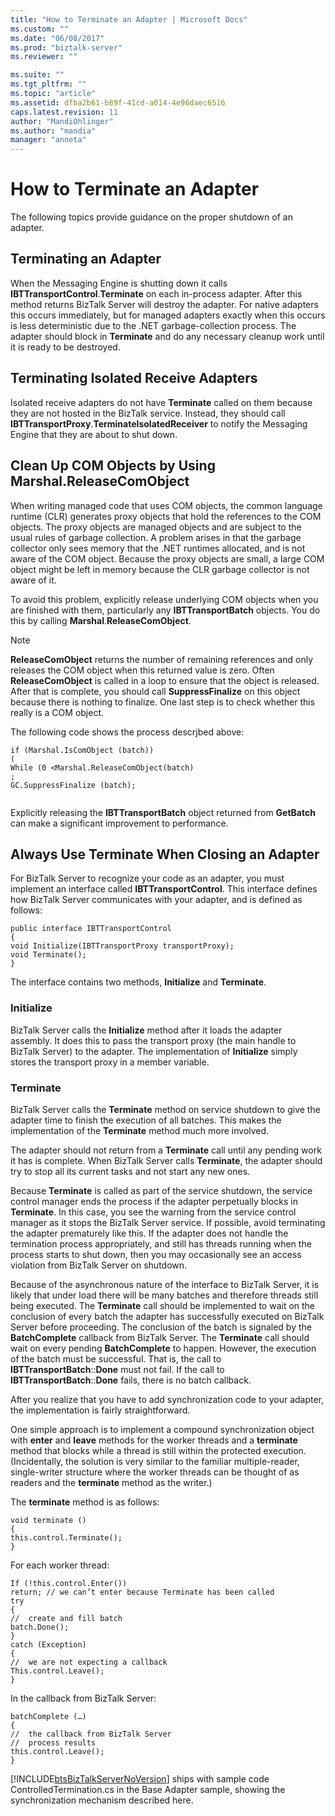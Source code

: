 ```yaml
---
title: "How to Terminate an Adapter | Microsoft Docs"
ms.custom: ""
ms.date: "06/08/2017"
ms.prod: "biztalk-server"
ms.reviewer: ""

ms.suite: ""
ms.tgt_pltfrm: ""
ms.topic: "article"
ms.assetid: dfba2b61-b89f-41cd-a014-4e96daec6516
caps.latest.revision: 11
author: "MandiOhlinger"
ms.author: "mandia"
manager: "anneta"
---
```

# How to Terminate an Adapter
The following topics provide guidance on the proper shutdown of an adapter.  
  
## Terminating an Adapter  
 When the Messaging Engine is shutting down it calls **IBTTransportControl**.**Terminate** on each in-process adapter. After this method returns BizTalk Server will destroy the adapter. For native adapters this occurs immediately, but for managed adapters exactly when this occurs is less deterministic due to the .NET garbage-collection process. The adapter should block in **Terminate** and do any necessary cleanup work until it is ready to be destroyed.  
  
## Terminating Isolated Receive Adapters  
 Isolated receive adapters do not have **Terminate** called on them because they are not hosted in the BizTalk service. Instead, they should call **IBTTransportProxy**.**TerminateIsolatedReceiver** to notify the Messaging Engine that they are about to shut down.  
  
## Clean Up COM Objects by Using Marshal.ReleaseComObject  
 When writing managed code that uses COM objects, the common language runtime (CLR) generates proxy objects that hold the references to the COM objects. The proxy objects are managed objects and are subject to the usual rules of garbage collection. A problem arises in that the garbage collector only sees memory that the .NET runtimes allocated, and is not aware of the COM object. Because the proxy objects are small, a large COM object might be left in memory because the CLR garbage collector is not aware of it.  
  
 To avoid this problem, explicitly release underlying COM objects when you are finished with them, particularly any **IBTTransportBatch** objects. You do this by calling **Marshal**.**ReleaseComObject**.  
  
> [!NOTE]
>  **ReleaseComObject** returns the number of remaining references and only releases the COM object when this returned value is zero. Often **ReleaseComObject** is called in a loop to ensure that the object is released. After that is complete, you should call **SuppressFinalize** on this object because there is nothing to finalize. One last step is to check whether this really is a COM object.  
  
 The following code shows the process descrjbed above:  
  
```  
if (Marshal.IsComObject (batch))  
(  
While (0 <Marshal.ReleaseComObject(batch)  
;  
GC.SuppressFinalize (batch);  
  
```  
  
 Explicitly releasing the **IBTTransportBatch** object returned from **GetBatch** can make a significant improvement to performance.  
  
## Always Use Terminate When Closing an Adapter  
 For BizTalk Server to recognize your code as an adapter, you must implement an interface called **IBTTransportControl**. This interface defines how BizTalk Server communicates with your adapter, and is defined as follows:  
  
```  
public interface IBTTransportControl   
{  
void Initialize(IBTTransportProxy transportProxy);  
void Terminate();  
}  
```  
  
 The interface contains two methods, **Initialize** and **Terminate**.  
  
### Initialize  
 BizTalk Server calls the **Initialize** method after it loads the adapter assembly. It does this to pass the transport proxy (the main handle to BizTalk Server) to the adapter. The implementation of **Initialize** simply stores the transport proxy in a member variable.  
  
### Terminate  
 BizTalk Server calls the **Terminate** method on service shutdown to give the adapter time to finish the execution of all batches. This makes the implementation of the **Terminate** method much more involved.  
  
 The adapter should not return from a **Terminate** call until any pending work it has is complete. When BizTalk Server calls **Terminate**, the adapter should try to stop all its current tasks and not start any new ones.  
  
 Because **Terminate** is called as part of the service shutdown, the service control manager ends the process if the adapter perpetually blocks in **Terminate**. In this case, you see the warning from the service control manager as it stops the BizTalk Server service. If possible, avoid terminating the adapter prematurely like this. If the adapter does not handle the termination process appropriately, and still has threads running when the process starts to shut down, then you may occasionally see an access violation from BizTalk Server on shutdown.  
  
 Because of the asynchronous nature of the interface to BizTalk Server, it is likely that under load there will be many batches and therefore threads still being executed. The **Terminate** call should be implemented to wait on the conclusion of every batch the adapter has successfully executed on BizTalk Server before proceeding. The conclusion of the batch is signaled by the **BatchComplete** callback from BizTalk Server. The **Terminate** call should wait on every pending **BatchComplete** to happen. However, the execution of the batch must be successful. That is, the call to **IBTTransportBatch**::**Done** must not fail. If the call to **IBTTransportBatch**::**Done** fails, there is no batch callback.  
  
 After you realize that you have to add synchronization code to your adapter, the implementation is fairly straightforward.  
  
 One simple approach is to implement a compound synchronization object with **enter** and **leave** methods for the worker threads and a **terminate** method that blocks while a thread is still within the protected execution. (Incidentally, the solution is very similar to the familiar multiple-reader, single-writer structure where the worker threads can be thought of as readers and the **terminate** method as the writer.)  
  
 The **terminate** method is as follows:  
  
```  
void terminate ()  
{  
this.control.Terminate();  
}  
```  
  
 For each worker thread:  
  
```  
If (!this.control.Enter())  
return; // we can’t enter because Terminate has been called  
try  
{  
//  create and fill batch  
batch.Done();  
}  
catch (Exception)  
{  
//  we are not expecting a callback  
This.control.Leave();  
}  
```  
  
 In the callback from BizTalk Server:  
  
```  
batchComplete (…)  
{  
//  the callback from BizTalk Server  
//  process results  
this.control.Leave();  
}  
```  
  
 [!INCLUDE[btsBizTalkServerNoVersion](../includes/btsbiztalkservernoversion-md.md)] ships with sample code ControlledTermination.cs in the Base Adapter sample, showing the synchronization mechanism described here.